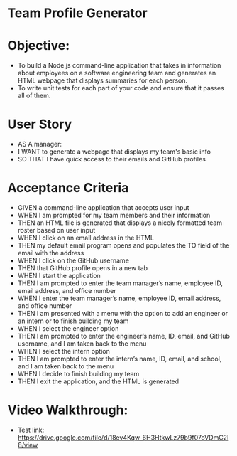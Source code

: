 # Team Profile Generator
# Objective: 
- To build a Node.js command-line application that takes in information about employees on a software engineering team and generates an HTML webpage that displays summaries for each person. 
- To write unit tests for each part of your code and ensure that it passes all of them.
# User Story 
- AS A manager:
- I WANT to generate a webpage that displays my team's basic info
- SO THAT I have quick access to their emails and GitHub profiles
# Acceptance Criteria
- GIVEN a command-line application that accepts user input
- WHEN I am prompted for my team members and their information
- THEN an HTML file is generated that displays a nicely formatted team roster based on user input
- WHEN I click on an email address in the HTML
- THEN my default email program opens and populates the TO field of the email with the address
- WHEN I click on the GitHub username
- THEN that GitHub profile opens in a new tab
- WHEN I start the application
- THEN I am prompted to enter the team manager’s name, employee ID, email address, and office number
- WHEN I enter the team manager’s name, employee ID, email address, and office number
- THEN I am presented with a menu with the option to add an engineer or an intern or to finish building my team
- WHEN I select the engineer option
- THEN I am prompted to enter the engineer’s name, ID, email, and GitHub username, and I am taken back to the menu
- WHEN I select the intern option
- THEN I am prompted to enter the intern’s name, ID, email, and school, and I am taken back to the menu
- WHEN I decide to finish building my team
- THEN I exit the application, and the HTML is generated
# Video Walkthrough: 
- Test link: https://drive.google.com/file/d/18ev4Kqw_6H3HtkwLz79b9f07oVDmC2I8/view
